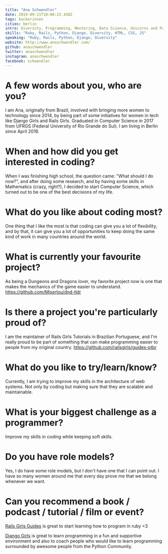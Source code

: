 ```yaml
---
title: "Ana Schwendler"
date: 2019-09-21T10:06:23.438Z
tags: hackerinnen
cities: berlin
intro: Diversity, Programming, Mentoring, Data Science, Unicorns and Pop Music.
skills: "Ruby, Rails, Python, Django, Diversity, HTML, CSS, JS"
speaking: "Ruby, Rails, Python, Django, Diversity"
website: http://www.anaschwendler.com/
github: anaschwendler
twitter: anaschwendler
instagram: anaschwendler
facebook: schwendler
---
```


# A few words about you, who are you?

I am Ana, originally from Brazil, involved with bringing more women to technology since 2014, by being part of some initiatives for women in tech like Django Girls and Rails Girls. Graduated in Computer Science in 2017 from UFRGS (Federal University of Rio Grande do Sul). I am living in Berlin since April 2018.

# When and how did you get interested in coding?

When I was finishing high school, the question came: "What should I do now?", and after doing some research, and by having some skills in Mathematics (crazy, right?), I decided to start Computer Science, which turned out to be one of the best decisions of my life.

# What do you like about coding most?

One thing that I like the most is that coding can give you a lot of flexibility, and by that, it can give you a lot of opportunities to keep doing the same kind of work in many countries around the world.

# What is currently your favourite project?

As being a Dungeons and Dragons lover, my favorite project now is one that makes the mechanics of the game easier to understand.
https://github.com/Miserlou/dnd-tldr

# Is there a project you're particularly proud of?

I am the maintainer of Rails Girls Tutorials in Brazilian Portuguese, and I'm really proud to be part of something that can make programming easier to people from my original country. https://github.com/railsgirls/guides-ptbr

# What do you like to try/learn/know?

Currently, I am trying to improve my skills in the architecture of web systems. Not only by coding but making sure that they are scalable and maintainable.

# What is your biggest challenge as a programmer?

Improve my skills in coding while keeping soft skills.

# Do you have role models?

Yes, I do have some role models, but I don't have one that I can point out. I have so many women around me that every day prove me that we belong whenever we want.

# Can you recommend a book / podcast / tutorial / film or event?

[Rails Girls Guides](http://guides.railsgirls.com) is great to start learning how to program in ruby <3

[Django Girls](http://djangogirls.org) is great to learn programming in a fun and supportive environment and also to coach people who would like to learn programming surrounded by awesome people from the Python Community.
